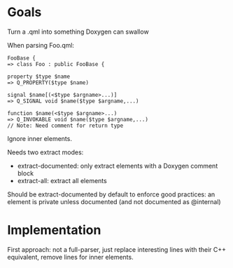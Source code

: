 # Goals

Turn a .qml into something Doxygen can swallow

When parsing Foo.qml:

    FooBase {
    => class Foo : public FooBase {

    property $type $name
    => Q_PROPERTY($type $name)

    signal $name[(<$type $argname>...)]
    => Q_SIGNAL void $name($type $argname,...)

    function $name(<$type $argname>...)
    => Q_INVOKABLE void $name($type $argname,...)
    // Note: Need comment for return type

Ignore inner elements.

Needs two extract modes:

- extract-documented: only extract elements with a Doxygen comment block
- extract-all: extract all elements

Should be extract-documented by default to enforce good practices: an element
is private unless documented (and not documented as @internal)

# Implementation

First approach: not a full-parser, just replace interesting lines with their
C++ equivalent, remove lines for inner elements.
